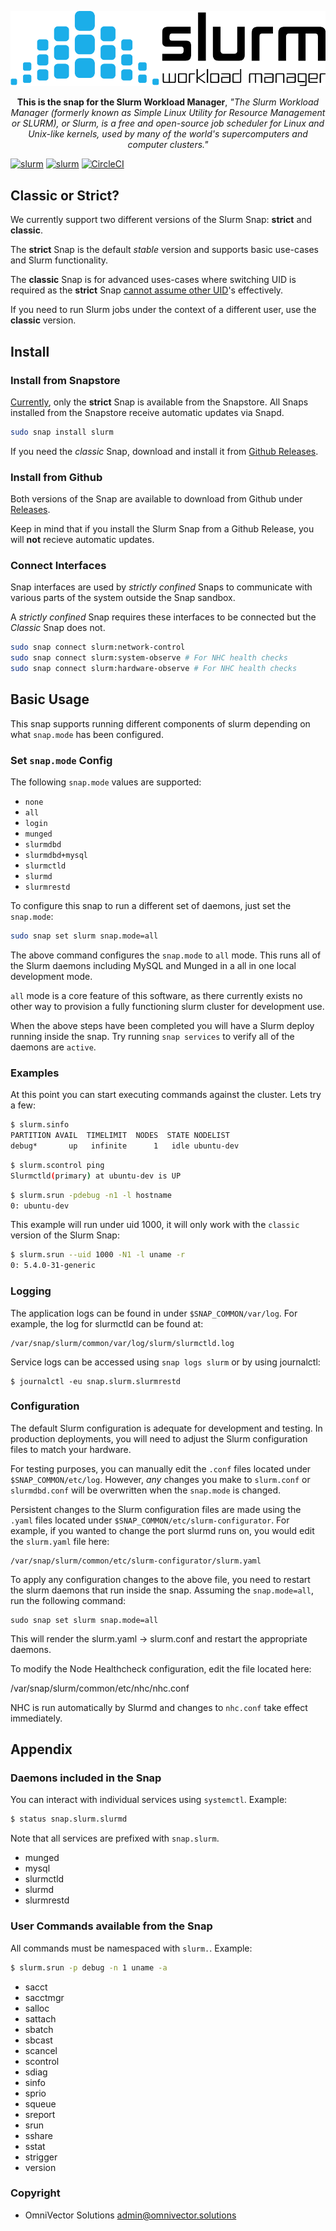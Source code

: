 ![alt text](.github/slurm.png)

<p align="center"><b>This is the snap for the Slurm Workload Manager</b>, <i>"The Slurm Workload Manager (formerly known as Simple Linux Utility for Resource Management or SLURM), or Slurm, is a free and open-source job scheduler for Linux and Unix-like kernels, used by many of the world's supercomputers and computer clusters."</i></p>

<!-- Re-add the section below once we have a delivery method -->
<!-- # Install

    sudo snap install slurm

([Don't have snapd installed?](https://snapcraft.io/docs/core/install))

<p align="center">Built & Published with 💝 by <a href="https://www.omnivector.solutions">OmniVector Solutions</a>.</p> -->

[![slurm](https://snapcraft.io//slurm/badge.svg)](https://snapcraft.io/slurm)
[![slurm](https://snapcraft.io//slurm/trending.svg?name=0)](https://snapcraft.io/slurm)
[![CircleCI](https://circleci.com/gh/omnivector-solutions/snap-slurm.svg?style=svg)](https://circleci.com/gh/omnivector-solutions/snap-slurm)

## Classic or Strict?

We currently support two different versions of the Slurm Snap: **strict** and **classic**.

The **strict** Snap is the default _stable_ version and supports basic use-cases and Slurm functionality.

The **classic** Snap is for advanced uses-cases where switching UID is required as the **strict** Snap [cannot assume other UID](https://forum.snapcraft.io/t/can-a-confined-snap-run-as-a-different-uid-and-or-guid)'s effectively.

If you need to run Slurm jobs under the context of a different user, use the **classic** version.

## Install

### Install from Snapstore

[Currently](https://forum.snapcraft.io/t/request-for-classic-confinement-slurm), only the **strict** Snap is available from the Snapstore. All Snaps installed from the Snapstore receive automatic updates via Snapd.

```bash
sudo snap install slurm
```

If you need the *classic* Snap, download and install it from [Github Releases](https://github.com/omnivector-solutions/snap-slurm/releases).

### Install from Github

Both versions of the Snap are available to download from Github under [Releases](https://github.com/omnivector-solutions/snap-slurm/releases).

Keep in mind that if you install the Slurm Snap from a Github Release, you will **not** recieve automatic updates.

### Connect Interfaces

Snap interfaces are used by _strictly confined_ Snaps to communicate with various parts of the system outside the Snap sandbox.

A _strictly confined_ Snap requires these interfaces to be connected but the _Classic_ Snap does not.

```bash
sudo snap connect slurm:network-control
sudo snap connect slurm:system-observe # For NHC health checks
sudo snap connect slurm:hardware-observe # For NHC health checks
```

## Basic Usage

This snap supports running different components of slurm depending on what `snap.mode` has been configured.

### Set `snap.mode` Config
The following `snap.mode` values are supported:
* `none`
* `all`
* `login`
* `munged`
* `slurmdbd`
* `slurmdbd+mysql`
* `slurmctld`
* `slurmd`
* `slurmrestd`

To configure this snap to run a different set of daemons, just set the `snap.mode`:
```bash
sudo snap set slurm snap.mode=all
```
The above command configures the `snap.mode` to `all` mode. This runs all of the Slurm daemons including MySQL and Munged in a all in one local development mode.

`all` mode is a core feature of this software, as there currently exists no other way to provision a fully functioning slurm cluster for development use.

When the above steps have been completed you will have a Slurm deploy running inside the snap. Try running `snap services` to verify all of the daemons are `active`.

### Examples

At this point you can start executing commands against the cluster. Lets try a few:
```bash
$ slurm.sinfo
PARTITION AVAIL  TIMELIMIT  NODES  STATE NODELIST 
debug*       up   infinite      1   idle ubuntu-dev 
```
```bash
$ slurm.scontrol ping
Slurmctld(primary) at ubuntu-dev is UP
```
```bash
$ slurm.srun -pdebug -n1 -l hostname
0: ubuntu-dev
```

This example will run under uid 1000, it will only work with the `classic` version of the Slurm Snap:

```bash
$ slurm.srun --uid 1000 -N1 -l uname -r
0: 5.4.0-31-generic
```

### Logging

The application logs can be found in under `$SNAP_COMMON/var/log`. For example, the log for slurmctld can be found at:

    /var/snap/slurm/common/var/log/slurm/slurmctld.log

Service logs can be accessed using `snap logs slurm` or by using journalctl:

    $ journalctl -eu snap.slurm.slurmrestd

### Configuration

The default Slurm configuration is adequate for development and testing. In production deployments, you will need to adjust the Slurm configuration files to match your hardware.

For testing purposes, you can manually edit the `.conf` files located under `$SNAP_COMMON/etc/log`. However, _any_ changes you make to `slurm.conf` or `slurmdbd.conf` will be overwritten when the `snap.mode` is changed.

Persistent changes to the Slurm configuration files are made using the `.yaml` files located under `$SNAP_COMMON/etc/slurm-configurator`. For example, if you wanted to change the port slurmd runs on, you would edit the `slurm.yaml` file here:

    /var/snap/slurm/common/etc/slurm-configurator/slurm.yaml

To apply any configuration changes to the above file, you need to restart the slurm daemons that run inside the snap. Assuming the `snap.mode=all`, run the following command:

    sudo snap set slurm snap.mode=all

This will render the slurm.yaml -> slurm.conf and restart the appropriate daemons.

To modify the Node Healthcheck configuration, edit the file located here:

/var/snap/slurm/common/etc/nhc/nhc.conf

NHC is run automatically by Slurmd and changes to `nhc.conf` take effect immediately.

## Appendix

### Daemons included in the Snap

You can interact with individual services using `systemctl`. Example:

```bash
$ status snap.slurm.slurmd
```

Note that all services are prefixed with `snap.slurm`.

* munged
* mysql
* slurmctld
* slurmd
* slurmrestd

### User Commands available from the Snap

All commands must be namespaced with `slurm.`. Example:

```bash
$ slurm.srun -p debug -n 1 uname -a
```

* sacct
* sacctmgr
* salloc
* sattach
* sbatch
* sbcast
* scancel
* scontrol
* sdiag
* sinfo
* sprio
* squeue
* sreport
* srun
* sshare
* sstat
* strigger
* version

### Copyright
* OmniVector Solutions <admin@omnivector.solutions>
